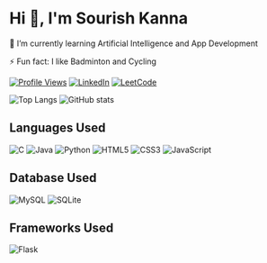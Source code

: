# Hi 👋, I'm Sourish Kanna

<!-- 🔭 I’m currently working on ... -->

🌱 I’m currently learning Artificial Intelligence and App Development

⚡ Fun fact: I like Badminton and Cycling

[![Profile Views](https://komarev.com/ghpvc/?username=Sourish-Kanna&style=flat)](https://github.com/Sourish-Kanna)
[![LinkedIn](https://img.shields.io/badge/linkedin-%230077B5.svg?style=flat&logo=linkedin&logoColor=white)](https://www.linkedin.com/in/sourish-kanna-97330a2a2/)
[![LeetCode](https://img.shields.io/badge/LeetCode-000000?style=flat&logo=LeetCode&logoColor=#d16c06)](https://leetcode.com/sourishkanna001/)

![Top Langs](https://github-readme-stats.vercel.app/api/top-langs?username=Sourish-Kanna&locale=en&layout=compact&theme=transparent)
![GitHub stats](https://github-readme-stats.vercel.app/api?username=Sourish-Kanna&locale=en&theme=transparent&rank_icon=github&hide=issues&show_icons=true)

## Languages Used

![C](https://img.shields.io/badge/c-%2300599C.svg?style=for-the-badge&logo=c&logoColor=white)
![Java](https://img.shields.io/badge/java-%23ED8B00.svg?style=for-the-badge&logo=openjdk&logoColor=white)
![Python](https://img.shields.io/badge/python-3670A0?style=for-the-badge&logo=python&logoColor=ffdd54)
![HTML5](https://img.shields.io/badge/html5-%23E34F26.svg?style=for-the-badge&logo=html5&logoColor=white)
![CSS3](https://img.shields.io/badge/css3-%231572B6.svg?style=for-the-badge&logo=css3&logoColor=white)
![JavaScript](https://img.shields.io/badge/javascript-%23323330.svg?style=for-the-badge&logo=javascript&logoColor=%23F7DF1E)

## Database Used

![MySQL](https://img.shields.io/badge/mysql-4479A1.svg?style=for-the-badge&logo=mysql&logoColor=white)
![SQLite](https://img.shields.io/badge/sqlite-%2307405e.svg?style=for-the-badge&logo=sqlite&logoColor=white)

## Frameworks Used

![Flask](https://img.shields.io/badge/flask-%23000.svg?style=for-the-badge&logo=flask&logoColor=white)
